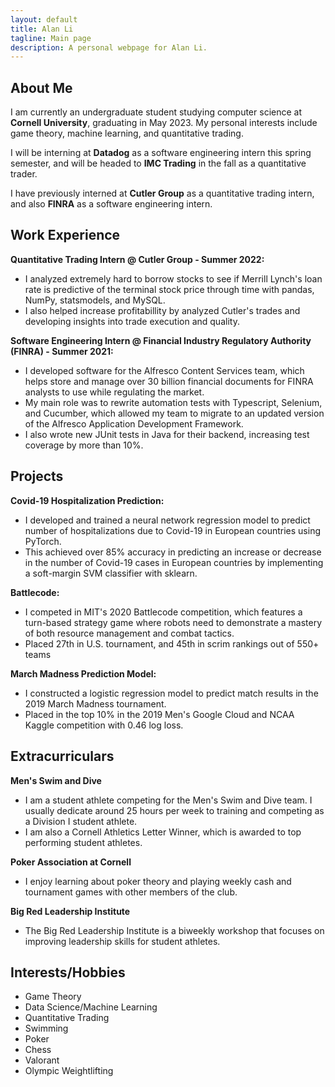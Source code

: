 ```yaml
---
layout: default
title: Alan Li
tagline: Main page
description: A personal webpage for Alan Li.
---
```


## About Me
I am currently an undergraduate student studying computer science at **Cornell University**, graduating in May 2023. My personal interests include game theory, machine learning, and quantitative trading.

I will be interning at **Datadog** as a software engineering intern this spring semester, and will be headed to **IMC Trading** in the fall as a quantitative trader.

I have previously interned at **Cutler Group** as a quantitative trading intern, and also **FINRA**  as a software engineering intern.

## Work Experience
**Quantitative Trading Intern @ Cutler Group - Summer 2022:**
- I analyzed extremely hard to borrow stocks to see if Merrill Lynch's loan rate is predictive of the terminal stock price through time with pandas, NumPy, statsmodels, and MySQL.
- I also helped increase profitabillity by analyzed Cutler's trades and developing insights into trade execution and quality.

**Software Engineering Intern @ Financial Industry Regulatory Authority (FINRA) - Summer 2021:**
- I developed software for the Alfresco Content Services team, which helps store and manage over 30 billion financial documents for FINRA analysts to use while regulating the market.
- My main role was to rewrite automation tests with Typescript, Selenium, and Cucumber, which allowed my team to migrate to an updated version of the Alfresco Application Development Framework.
- I also wrote new JUnit tests in Java for their backend, increasing test coverage by more than 10%.

## Projects
**Covid-19 Hospitalization Prediction:**
- I developed and trained a neural network regression model to predict number of hospitalizations due to Covid-19 in European countries using PyTorch.
- This achieved over 85% accuracy in predicting an increase or decrease in the number of Covid-19 cases in European countries by implementing a soft-margin SVM classifier with sklearn.

**Battlecode:**
- I competed in MIT's 2020 Battlecode competition, which features a turn-based strategy game where robots need to demonstrate a mastery of both resource management and combat tactics.
- Placed 27th in U.S. tournament, and 45th in scrim rankings out of 550+ teams

**March Madness Prediction Model:**
- I constructed a logistic regression model to predict match results in the 2019 March Madness tournament.
- Placed in the top 10% in the 2019 Men's Google Cloud and NCAA Kaggle competition with 0.46 log loss.

## Extracurriculars
**Men's Swim and Dive**
- I am a student athlete competing for the Men's Swim and Dive team. I usually dedicate around 25 hours per week to training and competing as a Division I student athlete.
- I am also a Cornell Athletics Letter Winner, which is awarded to top performing student athletes.

**Poker Association at Cornell**
- I enjoy learning about poker theory and playing weekly cash and tournament games with other members of the club.

**Big Red Leadership Institute**
- The Big Red Leadership Institute is a biweekly workshop that focuses on improving leadership skills for student athletes.

## Interests/Hobbies
- Game Theory
- Data Science/Machine Learning
- Quantitative Trading
- Swimming
- Poker
- Chess
- Valorant
- Olympic Weightlifting
